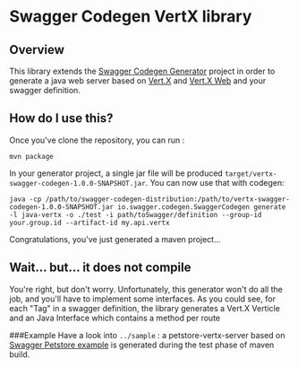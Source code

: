 # Swagger Codegen VertX library

## Overview
This library extends the [Swagger Codegen Generator](https://github.com/swagger-api/swagger-codegen#swagger-code-generator) project in order to generate a java web server based on [Vert.X](http://vertx.io) and [Vert.X Web](http://vertx.io/docs/vertx-web/java/) and your swagger definition.

## How do I use this?
Once you've clone the repository, you can run :

```
mvn package
```

In your generator project, a single jar file will be produced `target/vertx-swagger-codegen-1.0.0-SNAPSHOT.jar`.  You can now use that with codegen:

```
java -cp /path/to/swagger-codegen-distribution:/path/to/vertx-swagger-codegen-1.0.0-SNAPSHOT.jar io.swagger.codegen.SwaggerCodegen generate -l java-vertx -o ./test -i path/toSwagger/definition --group-id your.group.id --artifact-id my.api.vertx
```

Congratulations, you've just generated a maven project...


## Wait... but... it does not compile
You're right, but don't worry.
Unfortunately, this generator won't do all the job, and you'll have to implement some interfaces.
As you could see, for each "Tag" in a swagger definition, the library generates a Vert.X Verticle and an Java Interface which contains a method per route


###Example
Have a look into `../sample` : a petstore-vertx-server based on [Swagger Petstore example](http://petstore.swagger.io/) is generated during the test phase of maven build.
